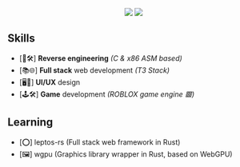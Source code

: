 <p align="center">
  <img src="https://github-readme-stats.vercel.app/api/top-langs/?username=Upbolt&title_color=ffffff&text_color=daf7dc&bg_color=151515"/>
  <img src="https://github-readme-stats.vercel.app/api?username=Upbolt&&show_icons=true&title_color=ffffff&icon_color=bb2acf&text_color=daf7dc&bg_color=151515"/>
</p>

## Skills
- [🔄🛠️] **Reverse engineering** *(C & x86 ASM based)*
- [📚🌐] **Full stack** web development *(T3 Stack)*
- [🖥️🥰] **UI/UX** design
- [🕹️🛠️] **Game** development *(ROBLOX game engine 🟥)*

## Learning
- [⭕] leptos-rs (Full stack web framework in Rust)
- [🖼️] wgpu (Graphics library wrapper in Rust, based on WebGPU)
